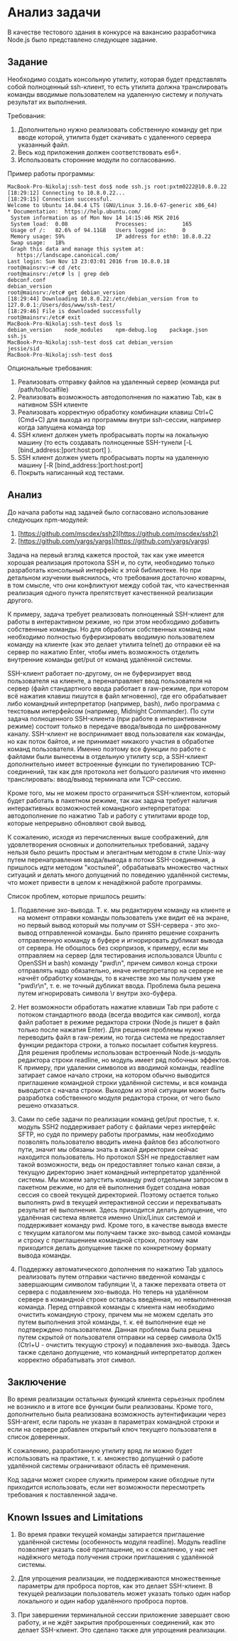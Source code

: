 # Анализ задачи

В качестве тестового здания в конкурсе на вакансию разработчика Node.js было представлено следующее задание.

## Задание
Необходимо создать консольную утилиту, которая будет представлять собой полноценный ssh-клиент, то есть утилита должна транслировать команды вводимые пользователем на удаленную систему и получать результат их выполнения.

Требования:

 1. Дополнительно нужно реализовать собственную команду get <filename> при вводе которой, утилита будет скачивать с удаленного сервера указанный файл.
 2. Весь код приложения должен соответствовать es6+.
 3. Использовать сторонние модули по согласованию.

Пример работы программы:

```
MacBook-Pro-Nikolaj:ssh-test dos$ node ssh.js root:pxtm0222@10.8.0.22
[18:29:12] Connecting to 10.8.0.22...
[18:29:15] Connection successful.
Welcome to Ubuntu 14.04.4 LTS (GNU/Linux 3.16.0-67-generic x86_64)
* Documentation:  https://help.ubuntu.com/
 System information as of Mon Nov 14 14:15:46 MSK 2016
 System load:  0.08               Processes:           165
 Usage of /:   82.6% of 94.11GB   Users logged in:     0
 Memory usage: 59%                IP address for eth0: 10.8.0.22
 Swap usage:   18%
 Graph this data and manage this system at:
   https://landscape.canonical.com/
Last login: Sun Nov 13 23:03:01 2016 from 10.8.0.18
root@mainsrv:~# cd /etc
root@mainsrv:/etc# ls | grep deb
debconf.conf
debian_version
root@mainsrv:/etc# get debian_version
[18:29:44] Downloading 10.8.0.22:/etc/debian_version from to 127.0.0.1:/Users/dos/www/ssh-test/
[18:29:46] File is downloaded successfully
root@mainsrv:/etc# exit
MacBook-Pro-Nikolaj:ssh-test dos$ ls
debian_version    node_modules    npm-debug.log    package.json    ssh.js
MacBook-Pro-Nikolaj:ssh-test dos$ cat debian_version
jessie/sid
MacBook-Pro-Nikolaj:ssh-test dos$
```
Опциональные требования:

 1. Реализовать отправку файлов на удаленный сервер (команда put /path/to/localfile)
 2. Реализовать возможность автодополнения по нажатию Tab, как в нативном SSH клиенте
 3. Реализовать корректную обработку комбинации клавиш Ctrl+C (Cmd+C) для выхода из программы внутри ssh-сессии, например когда запущена команда top
 4. SSH клиент должен уметь пробрасывать порты на локальную машину (то есть создавать полноценные SSH-тунели [-L [bind_address:]port:host:port] ).
 5. SSH клиент должен уметь пробрасывать порты на удаленную машину [-R [bind_address:]port:host:port]
 6. Покрыть написанный код тестами.
 
 ## Анализ

До начала работы над задачей было согласовано использование следующих npm-модулей:
 1. [https://github.com/mscdex/ssh2](https://github.com/mscdex/ssh2)
 2. [https://github.com/yargs/yargs](https://github.com/yargs/yargs)
 
Задача на первый вгзляд кажется простой, так как уже имеется хорошая реализация протокола SSH и, по сути, необходимо только разработать консольный интерфейс к этой библиотеке. Но при детальном изучении выяснилось, что требования достаточно коварны, в том смысле, что они конфликтуют между собой так, что качественная реализация одного пункта препятствует качественной реализации другого.

К примеру, задача требует реализовать полноценный SSH-клиент для работы в интерактивном режиме, но при этом необходимо добавить собственные команды. Но для обработки собственных команд нам необходимо полностью буферизировать вводимую пользователем команду на клиенте (как это делает утилита telnet) до отправки её на сервер по нажатию Enter, чтобы иметь возможность отделить внутренние команды get/put от команд удалённой системы.

SSH-клиент работает по-другому, он не буферизирует ввод пользователя на клиенте, а перенаправляет ввод пользователя на сервер (файл стандартного ввода работает в raw-режиме, при котором всё нажатия клавиш пишутся в файл мгновенно), где его обрабатывает либо командный интерпретатор (например, bash), либо программа с текстовым интерфейсом (например, Midnight Commander). По сути задача полноценного SSH-клиента (при работе в интерактивном режиме) состоит только в передаче ввода/вывода по шифрованному каналу. SSH-клиент не воспринимает ввод пользователя как команды, но как поток байтов, и не принимает никакого участия в обработке команд пользователя. Именно поэтому все функции по работе с файлами были вынесены в отдельную утилиту scp, а SSH-клиент дополнительно имеет встроенные функции по тунелированию TCP-соединений, так как для протокола нет большого различия что именно транслировать: ввод/вывод терминала или TCP-сессию.

Кроме того, мы не можем просто ограничиться SSH-клиентом, который будет работать в пакетном режиме, так как задача требует наличия интерактивных возможностей командного интерпретатора: автодополнение по нажатию Tab и работу с утилитами вроде top, которые непрерывно обновляют свой вывод.

К сожалению, исходя из перечисленных выше соображений, для удовлетворения основных и дополнительных требований, задачу нельзя было решить простым и элегантным методом в стиле Unix-way путем перенаправления ввода/вывода в потоки SSH-соединения, а пришлось идти методом "костылей", обрабатывать множество частных ситуаций и делать много допущений по поведению удалённой системы, что может привести в целом к ненадёжной работе программы.

Список проблем, которые пришлось решить:

1. Подавление эхо-вывода. Т. к. мы редактируем команду на клиенте и на момент отправки команды пользователь уже видит её на экране, но первый вывод который мы получим от SSH-сервера - это эхо-вывод отправленной команды. Было принято решение сохранить отправленную команду в буфере и игнорировать дубликат вывода от сервера. Не обошлось без сюрпризов, к примеру, если мы отправляем на сервер (для тестирования использовался Ubuntu c OpenSSH и bash) команду "pwd\n", причем символ конца строки отправлять надо обязательно, иначе интерпретатор на сервере не начнёт обработку команды, то в качестве эхо мы получаем уже "pwd\r\n", т. е. не точный дубликат ввода. Проблема была решена путем игнорировать символа \r внутри эхо-буфера.

2. Нет возможности обработать нажатие клавиши Tab при работе с потоком стандартного ввода (всегда вводится как символ), когда файл работает в режиме редактора строки (Node.js пишет в файл только после нажатия Enter). Для решения проблемы нужно переводить файл в raw-режим, но тогда система не предоставляет функции редактора строки, а только посылает события keypress. Для решения проблемы использован встроенный Node.js-модуль редактора строки readline, но модуль имеет ряд побочных эффектов. К примеру, при удалении символов из вводимой команды, readline затирает самое начало строки, на котором обычно выводится приглашение командной строки удалённой системы, и вся команда выводится с начала строки. Выходом из этой ситуации может быть разработка собственного модуля редактора строки, от чего было решено отказаться.

3. Сами по себе задачи по реализации команд get/put простые, т. к. модуль SSH2 поддерживает работу с файлами через интерфейс SFTP, но судя по примеру работы программы, нам необходимо позволять пользователю вводить имена файлов без абсолютного пути, значит мы обязаны знать в какой директории сейчас находится пользователь. Но протокол SSH не предоставляет нам такой возможности, ведь он предоставляет только канал связи, а текущую директорию знает командный интерпретатор удалённой системы. Мы можем запустить команду pwd отдельным запросом в пакетном режиме, но для её выполнения будет создана новая сессия со своей текущей директорией. Поэтому остается только выполнять pwd в текущей интерактивной сессии и перехватывать результат её выполнения. Здесь приходится делать допущение, что удалённая система является именно Unix/Linux системой и поддерживает команду pwd. Кроме того, в качестве вывода вместе с текущим каталогом мы получаем также эхо-вывод самой команды и строку с приглашением командной строки, поэтому нам приходится делать допущение также по конкретному формату вывода команды.

4. Поддержку автоматического дополнения по нажатию Tab удалось реализовать путем отправки частично введенной команды с завершающим символом табуляции \t, а также перехвата ответа от сервера с подавлением эхо-вывода. Но теперь на удалённом сервере в командной строке осталась введённая, но невыполненная команда. Перед отправкой команды с клиента нам необходимо очистить командную строку, причем мы не можем сделать это путем выполнения этой команды, т. к. её выполнение еще не подтверждено пользователем. Данная проблема была решена путем скрытой от пользователя отправки на сервер символа 0x15 (Ctrl+U - очистить текущую строку) и подавления эхо-вывода. Здесь также сделано допущение, что командный интерпретатор должен корректно обрабатывать этот символ.

## Заключение

Во время реализации остальных функций клиента серьезных проблем не возникло и в итоге все функции были реализованы. Кроме того, дополнительно была реализована возможность аутентификации через SSH-агент, если пароль не указан в параметрах командной строки и если на сервере добавлен открытый ключ текущего пользователя в список доверенных.

К сожалению, разработанную утилиту вряд ли можно будет использовать на практике, т. к. множество допущений о работе удалённой системы ограничивают область её применения.

Код задачи может скорее служить примером какие обходные пути приходится использовать, если нет возможности пересмотреть требования к поставленной задаче.

##  Known Issues and Limitations

 1. Во время правки текущей команды затирается приглашение удалённой системы (особенность модуля readline). Модуль readline позволяет указать своё приглашение, но к сожалению, у нас нет надёжного метода получения строки приглашения с удалённой системы.

 2. Для упрощения реализации, не поддерживаются множественные параметры для проброса портов, как это делает SSH-клиент. В текущей реализации пользователь может указать только один набор локального и один набор удалённого проброса портов.
 
 3. При завершении терминальной сессии приложение завершает свою работу, и не ждёт закрытия проброшенных соединений, как это делает SSH-клиент. Это сделано также для упрощения реализации.
